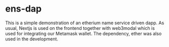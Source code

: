 # ens-dap
This is a simple demonstration of an etherium name service driven dapp. As usual, Nextjs is used on the frontend together with web3modal which is used for integrating our Metamask wallet. The dependency, ether was also used in the development.
